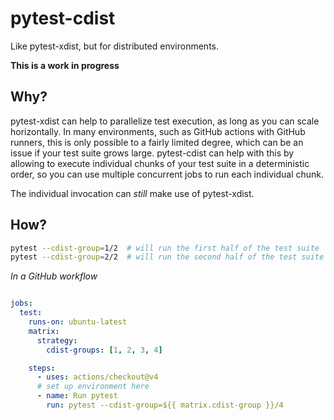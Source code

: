 # pytest-cdist

Like pytest-xdist, but for distributed environments.

**This is a work in progress**

## Why?

pytest-xdist can help to parallelize test execution, as long as you can scale
horizontally. In many environments, such as GitHub actions with GitHub runners, this is
only possible to a fairly limited degree, which can be an issue if your test suite grows
large. pytest-cdist can help with this by allowing to execute individual chunks of your
test suite in a deterministic order, so you can use multiple concurrent jobs to run each
individual chunk.

The individual invocation can *still* make use of pytest-xdist.


## How?

```bash
pytest --cdist-group=1/2  # will run the first half of the test suite
pytest --cdist-group=2/2  # will run the second half of the test suite
```

*In a GitHub workflow*

```yaml

jobs:
  test:
    runs-on: ubuntu-latest
    matrix:
      strategy:
        cdist-groups: [1, 2, 3, 4]

    steps:
      - uses: actions/checkout@v4
      # set up environment here
      - name: Run pytest
        run: pytest --cdist-group=${{ matrix.cdist-group }}/4
```
